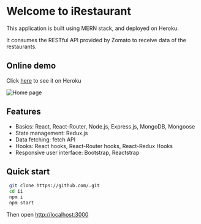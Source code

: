 # Welcome to iRestaurant

This application is built using MERN stack, and deployed on Heroku.

It consumes the RESTful API provided by Zomato to receive data of the restaurants.

## Online demo

Click [here](https://com/) to see it on Heroku

![Home page](https://homepage.jpg)

## Features

* Basics: React, React-Router, Node.js, Express.js, MongoDB, Mongoose
* State management: Redux.js
* Data fetching: fetch API
* Hooks: React hooks, React-Router hooks, React-Redux Hooks
* Responsive user interface: Bootstrap, Reactstrap

## Quick start

```sh
 git clone https://github.com/.git
 cd ii
 npm i
 npm start
 ```

Then open [http://localhost:3000](http://localhost:3000)
